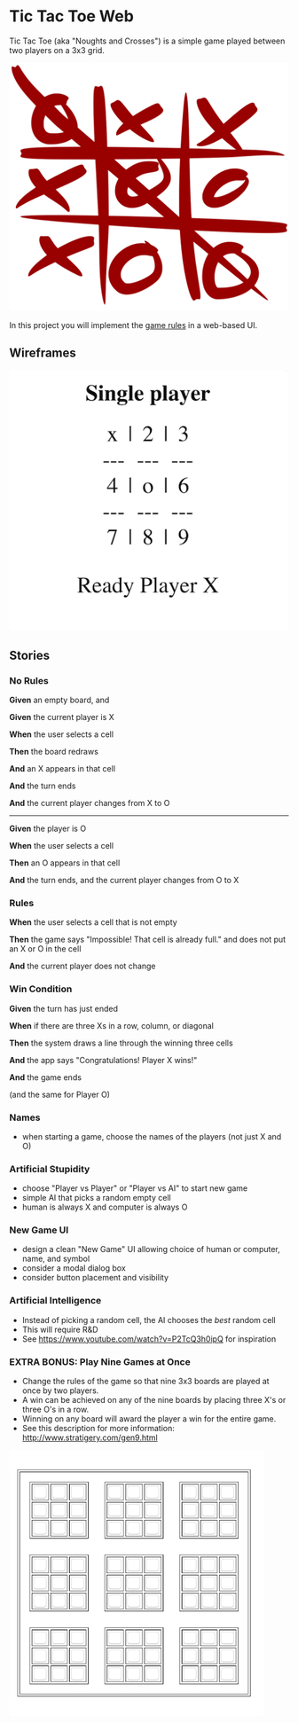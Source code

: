 # Tic Tac Toe Web

Tic Tac Toe (aka "Noughts and Crosses") is a simple game played between two players on a 3x3 grid.

![tic tac toe completed](tic_tac_toe.svg)

In this project you will implement the [game rules](https://en.wikipedia.org/wiki/Tic-tac-toe) in a web-based UI.

## Wireframes

![tic-tac-toe-web](tic-tac-toe-web.png)

## Stories

<!--BOX-->

### No Rules

**Given** an empty board, and

**Given** the current player is X

**When** the user selects a cell

**Then** the board redraws

**And** an X appears in that cell

**And** the turn ends

**And** the current player changes from X to O

<hr>

**Given** the player is O

**When** the user selects a cell

**Then** an O appears in that cell

**And** the turn ends, and the current player changes from O to X

<!--/BOX-->

<!--BOX-->

### Rules

**When** the user selects a cell that is not empty

**Then** the game says "Impossible! That cell is already full." and does not put an X or O in the cell

**And** the current player does not change

<!--/BOX-->
<!--BOX-->

### Win Condition

**Given** the turn has just ended

**When** if there are three Xs in a row, column, or diagonal

**Then** the system draws a line through the winning three cells

**And** the app says "Congratulations! Player X wins!"

**And** the game ends

(and the same for Player O)

<!--/BOX-->
<!--BOX-->

### Names

- when starting a game, choose the names of the players (not just X and O)

<!--/BOX-->
<!--BOX-->

### Artificial Stupidity

- choose "Player vs Player" or "Player vs AI" to start new game
- simple AI that picks a random empty cell
- human is always X and computer is always O

<!--/BOX-->
<!--BOX-->

### New Game UI

- design a clean "New Game" UI allowing choice of human or computer, name, and symbol
- consider a modal dialog box
- consider button placement and visibility

<!--/BOX-->
<!--BOX-->

### Artificial Intelligence

- Instead of picking a random cell, the AI chooses the *best* random cell
- This will require R&D
- See <https://www.youtube.com/watch?v=P2TcQ3h0ipQ> for inspiration

<!--/BOX-->

<!--BOX-->
### EXTRA BONUS: Play Nine Games at Once

- Change the rules of the game so that nine 3x3 boards are played at once by two players.
- A win can be achieved on any of the nine boards by placing three X's or three O's in a row.
- Winning on any board will award the player a win for the entire game.
- See this description for more information: http://www.stratigery.com/gen9.html

![tic-tac-toe-9x9](tic-tac-toe-9x9.png)

<!--/BOX-->
